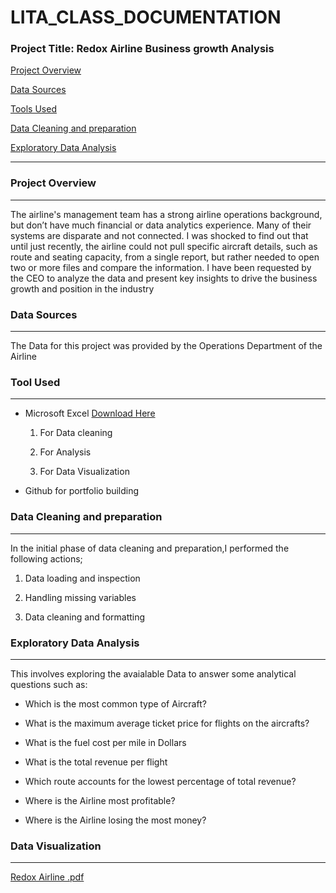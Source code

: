 # LITA_CLASS_DOCUMENTATION

### Project Title: Redox Airline Business growth Analysis

[Project Overview](#Project-Overview)

[Data Sources](#data-sources)

[Tools Used](#tools-used)

[Data Cleaning and preparation](#data-cleaning-and-preparation)

[Exploratory Data Analysis](#exploratory-data-analysis)

---
### Project Overview
---
The airline's management team has a strong airline
operations background, but don’t have much financial or
data analytics experience. Many of their systems are
disparate and not connected. I was shocked to find out
that until just recently, the airline could not pull specific
aircraft details, such as route and seating capacity, from a
single report, but rather needed to open two or more files
and compare the information.
I have been requested by the CEO to analyze the data and
present key insights to drive the business growth and
position in the industry

### Data Sources
---
The Data for this project was provided by the Operations Department of the Airline

### Tool Used
---
- Microsoft Excel [Download Here](http://www.microsoft.com)
  
   1.  For Data cleaning
  
   2.  For  Analysis
  
   3.  For Data Visualization
- Github for portfolio building

### Data Cleaning and preparation
---
In the initial phase of data cleaning and preparation,I performed the following actions;
 1. Data loading and inspection

 2. Handling missing variables

 3. Data cleaning and formatting

### Exploratory Data Analysis
---
This involves exploring the avaialable Data to answer some analytical questions such as:
  - Which is the most common type of Aircraft?

  - What is the maximum average ticket price for flights on the aircrafts?

  - What is the fuel cost per mile in Dollars

  - What is the total revenue per flight

  - Which route accounts for the lowest percentage of total revenue?

  - Where is the Airline most profitable?

  - Where is the Airline losing the most money?

### Data Visualization
---

[Redox Airline .pdf](https://github.com/user-attachments/files/17611049/Redox.Airline.pdf)
